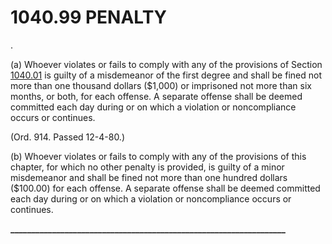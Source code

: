 1040.99 PENALTY
===============

.

​(a) Whoever violates or fails to comply with any of the provisions of
Section [1040.01](42acea8a.html) is guilty of a misdemeanor of the first
degree and shall be fined not more than one thousand dollars (\$1,000)
or imprisoned not more than six months, or both, for each offense. A
separate offense shall be deemed committed each day during or on which a
violation or noncompliance occurs or continues.

(Ord. 914. Passed 12-4-80.)

​(b) Whoever violates or fails to comply with any of the provisions of
this chapter, for which no other penalty is provided, is guilty of a
minor misdemeanor and shall be fined not more than one hundred dollars
(\$100.00) for each offense. A separate offense shall be deemed
committed each day during or on which a violation or noncompliance
occurs or continues.

**\_\_\_\_\_\_\_\_\_\_\_\_\_\_\_\_\_\_\_\_\_\_\_\_\_\_\_\_\_\_\_\_\_\_\_\_\_\_\_\_\_\_\_\_\_\_\_\_\_\_\_\_\_\_\_\_\_\_\_\_\_\_\_\_\_\_**

